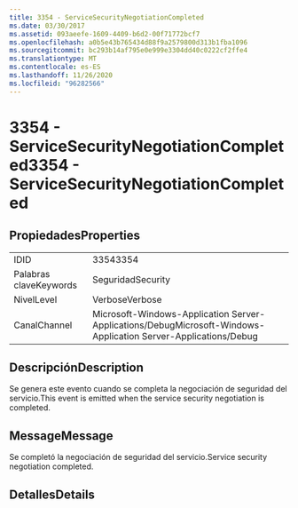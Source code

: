 ```yaml
---
title: 3354 - ServiceSecurityNegotiationCompleted
ms.date: 03/30/2017
ms.assetid: 093aeefe-1609-4409-b6d2-00f71772bcf7
ms.openlocfilehash: a0b5e43b765434d88f9a2579800d313b1fba1096
ms.sourcegitcommit: bc293b14af795e0e999e3304dd40c0222cf2ffe4
ms.translationtype: MT
ms.contentlocale: es-ES
ms.lasthandoff: 11/26/2020
ms.locfileid: "96282566"
---
```

# <a name="3354---servicesecuritynegotiationcompleted"></a><span data-ttu-id="48f36-102">3354 - ServiceSecurityNegotiationCompleted</span><span class="sxs-lookup"><span data-stu-id="48f36-102">3354 - ServiceSecurityNegotiationCompleted</span></span>

## <a name="properties"></a><span data-ttu-id="48f36-103">Propiedades</span><span class="sxs-lookup"><span data-stu-id="48f36-103">Properties</span></span>  
  
|||  
|-|-|  
|<span data-ttu-id="48f36-104">ID</span><span class="sxs-lookup"><span data-stu-id="48f36-104">ID</span></span>|<span data-ttu-id="48f36-105">3354</span><span class="sxs-lookup"><span data-stu-id="48f36-105">3354</span></span>|  
|<span data-ttu-id="48f36-106">Palabras clave</span><span class="sxs-lookup"><span data-stu-id="48f36-106">Keywords</span></span>|<span data-ttu-id="48f36-107">Seguridad</span><span class="sxs-lookup"><span data-stu-id="48f36-107">Security</span></span>|  
|<span data-ttu-id="48f36-108">Nivel</span><span class="sxs-lookup"><span data-stu-id="48f36-108">Level</span></span>|<span data-ttu-id="48f36-109">Verbose</span><span class="sxs-lookup"><span data-stu-id="48f36-109">Verbose</span></span>|  
|<span data-ttu-id="48f36-110">Canal</span><span class="sxs-lookup"><span data-stu-id="48f36-110">Channel</span></span>|<span data-ttu-id="48f36-111">Microsoft-Windows-Application Server-Applications/Debug</span><span class="sxs-lookup"><span data-stu-id="48f36-111">Microsoft-Windows-Application Server-Applications/Debug</span></span>|  
  
## <a name="description"></a><span data-ttu-id="48f36-112">Descripción</span><span class="sxs-lookup"><span data-stu-id="48f36-112">Description</span></span>  

 <span data-ttu-id="48f36-113">Se genera este evento cuando se completa la negociación de seguridad del servicio.</span><span class="sxs-lookup"><span data-stu-id="48f36-113">This event is emitted when the service security negotiation is completed.</span></span>  
  
## <a name="message"></a><span data-ttu-id="48f36-114">Message</span><span class="sxs-lookup"><span data-stu-id="48f36-114">Message</span></span>  

 <span data-ttu-id="48f36-115">Se completó la negociación de seguridad del servicio.</span><span class="sxs-lookup"><span data-stu-id="48f36-115">Service security negotiation completed.</span></span>  
  
## <a name="details"></a><span data-ttu-id="48f36-116">Detalles</span><span class="sxs-lookup"><span data-stu-id="48f36-116">Details</span></span>
